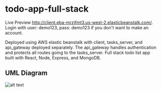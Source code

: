 # todo-app-full-stack

Live Preview http://client.eba-mrzjfmt3.us-west-2.elasticbeanstalk.com/. Login with user: demo123, pass: demo123 if you don't want to make an account.

Deployed using AWS elastic beanstalk with client, tasks_server, and api_gateway deployed separately.
The api_gateway handles authentication and protects all routes going to the tasks_server.
Full stack todo list app built with React, Node, Express, and MongoDB.

## UML Diagram

![alt text](https://github.com/piercef256/todo-app-full-stack/blob/main/documentation/uml0.svg?raw=true)
